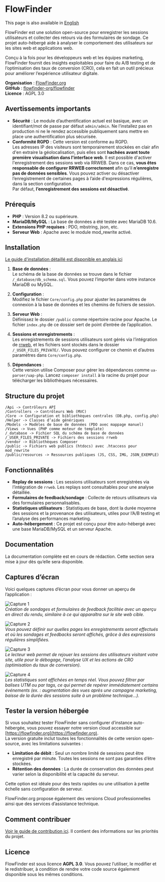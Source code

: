 # FlowFinder

This page is also available in [English](README.md)

FlowFinder est une solution open-source pour enregistrer les sessions utilisateurs et collecter des retours via des formulaires de sondage. Ce projet auto-hébergé aide à analyser le comportement des utilisateurs sur les sites web et applications web.

Conçu à la fois pour les développeurs web et les équipes marketing, FlowFinder fournit des insights exploitables pour faire du A/B testing et de l’optimisation des taux de conversion (CRO), cela en fait un outil précieux pour améliorer l’expérience utilisateur digitale.

**Organisation** : [FlowFinder.org](https://flowfinder.org)  
**GitHub** : [flowfinder-org/flowfinder](https://github.com/flowfinder-org/flowfinder)  
**Licence** : AGPL 3.0

## Avertissements importants

- **Sécurité** : Le module d’authentification actuel est basique, avec un identifiant/mot de passe par défaut `admin/admin`. Ne l’installez pas en production ni ne le rendez accessible publiquement sans mettre en place une authentification plus sécurisée.
- **Conformité RGPD** : Cette version est conforme au RGPD.  
Les adresses IP des visiteurs sont temporairement stockées en clair afin d'en extraire la géolocalisation, puis elles sont **hachées avant toute première visualisation dans l'interface web**.
Il est possible d'activer l'enregistrement des sessions web via RRWEB. Dans ce cas, **vous êtes responsable de configurer RRWEB correctement** afin qu’il **n’enregistre pas de données sensibles**.
Vous pouvez activer ou désactiver l’enregistrement de certaines pages à l’aide d'expressions régulières, dans la section configuration.  
Par défaut, **l’enregistrement des sessions est désactivé**.

## Prérequis

- **PHP** : Version 8.2 ou supérieure.
- **MariaDB/MySQL** : La base de données a été testée avec MariaDB 10.6.
- **Extensions PHP requises** : PDO, mbstring, json, etc.
- **Serveur Web** : Apache avec le module mod_rewrite activé.

## Installation

[Le guide d'installation détaillé est disponible en anglais ici](./INSTALL.md)

1. **Base de données** :  
   Le schéma de la base de données se trouve dans le fichier `/_database/db_schema.sql`. Vous pouvez l’importer dans votre instance MariaDB ou MySQL.

2. **Configuration** :  
   Modifiez le fichier `Core/config.php` pour ajuster les paramètres de connexion à la base de données et les chemins de fichiers de session.

3. **Serveur Web** :  
   Définissez le dossier `/public` comme répertoire racine pour Apache. Le fichier `index.php` de ce dossier sert de point d’entrée de l’application.

4. **Sessions et enregistrements** :  
   Les enregistrements de sessions utilisateurs sont gérés via l’intégration de [rrweb](https://github.com/rrweb-io/rrweb), et les fichiers sont stockés dans le dossier `/_USER_FILES_PRIVATE/`. Vous pouvez configurer ce chemin et d’autres paramètres dans `Core/config.php`.

5. **Dépendances** :  
   Cette version utilise Composer pour gérer les dépendances comme `ua-parser/uap-php`. Lancez `composer install` à la racine du projet pour télécharger les bibliothèques nécessaires.

## Structure du projet

```
/Api -> Contrôleurs API 
/Controllers -> Contrôleurs Web (MVC) 
/Core -> Configuration et bibliothèques centrales (DB.php, config.php) 
/Helper -> Classes d’aide génériques 
/Models -> Modèles de base de données (PDO avec mappage manuel) 
/Views -> Vues (PHP comme moteur de template) 
/_database -> Fichier SQL du schéma de base de données 
/_USER_FILES_PRIVATE -> Fichiers des sessions rrweb 
/vendor -> Bibliothèques Composer 
/public -> Fichiers web publics (htdocs) avec .htaccess pour mod_rewrite 
/public/resources -> Ressources publiques (JS, CSS, IMG, JSON_EXEMPLE)
```

## Fonctionnalités

- **Replay de sessions** : Les sessions utilisateurs sont enregistrées via l’intégration de `rrweb`. Les replays sont consultables pour une analyse détaillée.
- **Formulaires de feedback/sondage** : Collecte de retours utilisateurs via des formulaires personnalisables.
- **Statistiques utilisateurs** : Statistiques de base, dont la durée moyenne des sessions et la provenance des utilisateurs, utiles pour l’A/B testing et l’analyse des performances marketing.
- **Auto-hébergement** : Ce projet est conçu pour être auto-hébergé avec une base MariaDB/MySQL et un serveur Apache.

## Documentation

La documentation complète est en cours de rédaction. Cette section sera mise à jour dès qu’elle sera disponible.

## Captures d’écran

Voici quelques captures d’écran pour vous donner un aperçu de l’application :

![Capture 1](public/ressources/github_assets/flowfinder_feedback_creation.jpg)  
*Création de sondages et formulaires de feedback facilitée avec un aperçu en direct du rendu, similaire à ce qui apparaîtra sur le site web cible.*

![Capture 2](public/ressources/github_assets/flowfinder_parametres_capture.jpg)  
*Vous pouvez définir sur quelles pages les enregistrements seront effectués et où les sondages et feedbacks seront affichés, grâce à des expressions régulières simplifiées.*

![Capture 3](public/ressources/github_assets/flowfinder_player.jpg)  
*Le lecteur web permet de rejouer les sessions des utilisateurs visitant votre site, utile pour le débogage, l’analyse UX et les actions de CRO (optimisation du taux de conversion).*

![Capture 4](public/ressources/github_assets/flowfinder_stats_visites.jpg)  
*Les statistiques sont affichées en temps réel. Vous pouvez filtrer par balises UTM ou par tags, ce qui permet de repérer immédiatement certains événements (ex. : augmentation des vues après une campagne marketing, baisse de la durée des sessions suite à un problème technique...).*

## Tester la version hébergée

Si vous souhaitez tester FlowFinder sans configurer d’instance auto-hébergée, vous pouvez essayer notre version cloud accessible sur [https://flowfinder.org](https://flowfinder.org).  
La version gratuite inclut toutes les fonctionnalités de cette version open-source, avec les limitations suivantes :

- **Limitation de débit** : Seul un nombre limité de sessions peut être enregistré par minute. Toutes les sessions ne sont pas garanties d’être stockées.
- **Rétention des données** : La durée de conservation des données peut varier selon la disponibilité et la capacité du serveur.

Cette option est idéale pour des tests rapides ou une utilisation à petite échelle sans configuration de serveur.

FlowFinder.org propose également des versions Cloud professionnelles ainsi que des services d’assistance technique.

## Comment contribuer

[Voir le guide de contribution ici](CONTRIBUTING.fr.md).
Il contient des informations sur les priorités du projet.

## Licence

FlowFinder est sous licence **AGPL 3.0**. Vous pouvez l’utiliser, le modifier et le redistribuer, à condition de rendre votre code source également disponible sous les mêmes conditions.